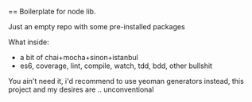 == Boilerplate for node lib. 

Just an empty repo with some pre-installed packages 

What inside:
 - a bit of chai+mocha+sinon+istanbul
 - es6, coverage, lint, compile, watch, tdd, bdd, other bullshit

You ain't need it, i'd recommend to use yeoman generators instead, this project and my desires are .. unconventional

